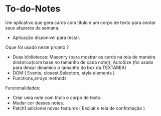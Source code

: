 # To-do-Notes
Um aplicativo que gera cards com titulo e um corpo de texto para anotar seus afazeres da semana.
- Aplicação disponivel para testar.

Oque foi usado neste projeto ?
- Duas bibliotecas: Masonry (para mostrar os cards na tela de maneira dinâmica(com base no tamanho de cada note)), AutoSize (foi usado para deixar dinamico o tamanho do box da TEXTAREA)
- DOM ( Events, closest,Selectors, style elements )
- Functions,arrays methods



Funcionalidades:
- Criar uma note com titulo e corpo de texto.
- Mudar cor desses notes.
- Patch1 adicionei novas features ( Excluir e tela de confirmação )
